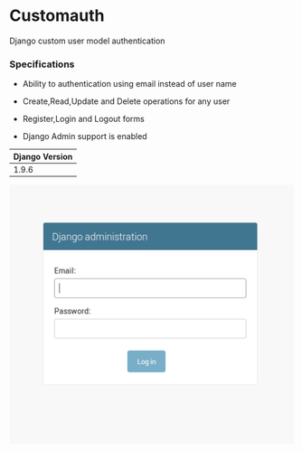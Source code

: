 # Customauth

Django custom user model authentication 

### Specifications

* Ability to authentication using email instead of user name 

* Create,Read,Update and Delete operations for any user

* Register,Login and Logout  forms 

* Django Admin support is enabled

| Django Version   |
|------------------|
|       1.9.6      |

![Alt text](src/sh.png?raw=true "Screenshot img")